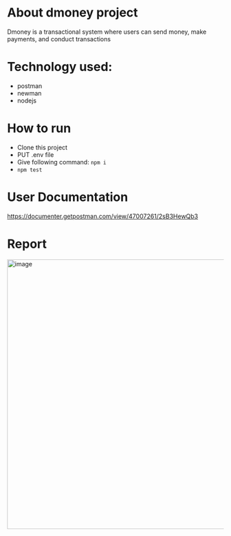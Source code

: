 # About dmoney project
Dmoney is a transactional system where users can send money, make payments, and conduct transactions

# Technology used:
- postman
- newman
- nodejs

# How to run
- Clone this project
- PUT .env file 
- Give following command: ``` npm i ```
- ``` npm test ```

# User Documentation
https://documenter.getpostman.com/view/47007261/2sB3HewQb3


# Report
<img width="621" height="627" alt="image" src="https://github.com/user-attachments/assets/b88e1374-e187-4cce-8596-db352ee4e7fa" />


